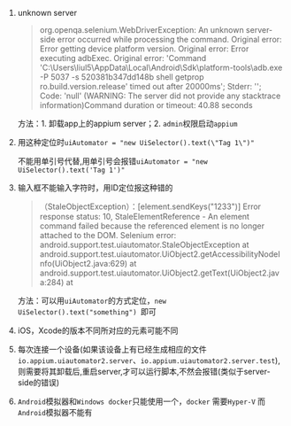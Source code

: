 1. unknown server

   > org.openqa.selenium.WebDriverException: An unknown server-side error occurred while processing the command. Original error: Error getting device platform version. Original error: Error executing adbExec. Original error: 'Command 'C\:\\Users\\liul5\\AppData\\Local\\Android\\Sdk\\platform-tools\\adb.exe -P 5037 -s 520381b347dd148b shell getprop ro.build.version.release' timed out after 20000ms'; Stderr: ''; Code: 'null' (WARNING: The server did not provide any stacktrace information)Command duration or timeout: 40.88 seconds

   方法：1. 卸载app上的appium server；2. `admin`权限启动`appium`

2. 用这种定位时`uiAutomator = "new UiSelector().text(\"Tag 1\")"`

   不能用单引号代替,用单引号会报错`uiAutomator = "new UiSelector().text('Tag 1')"`

3. 输入框不能输入字符时，用ID定位报这种错的

   > （StaleObjectException）：[element.sendKeys("1233")] Error response status: 10, StaleElementReference - An element command failed because the referenced element is no longer attached to the DOM. Selenium error: android.support.test.uiautomator.StaleObjectException at android.support.test.uiautomator.UiObject2.getAccessibilityNodeInfo(UiObject2.java:629) at android.support.test.uiautomator.UiObject2.getText(UiObject2.java:284) at

   方法：可以用`uiAutomator`的方式定位，`new UiSelector().text("something") `即可

4. iOS，Xcode的版本不同所对应的元素可能不同
   
5. 每次连接一个设备(如果该设备上有已经生成相应的文件`io.appium.uiautomator2.server`、`io.appium.uiautomator2.server.test`), 则需要将其卸载后,重启server,才可以运行脚本,不然会报错(类似于server-side的错误)
   
6. `Android`模拟器和`Windows docker`只能使用一个，`docker` 需要`Hyper-V` 而 `Android`模拟器不能有

 